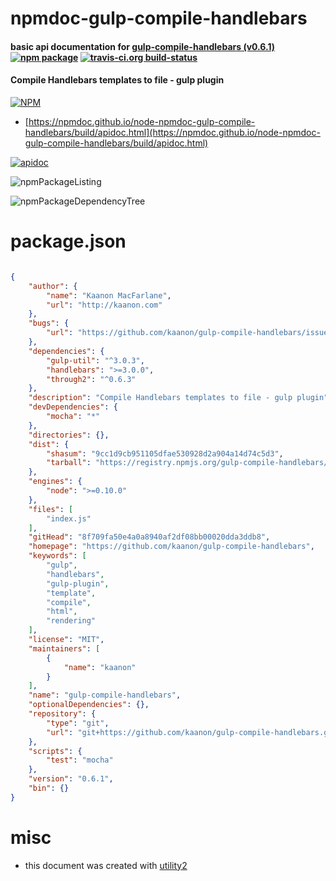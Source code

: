 # npmdoc-gulp-compile-handlebars

#### basic api documentation for  [gulp-compile-handlebars (v0.6.1)](https://github.com/kaanon/gulp-compile-handlebars)  [![npm package](https://img.shields.io/npm/v/npmdoc-gulp-compile-handlebars.svg?style=flat-square)](https://www.npmjs.org/package/npmdoc-gulp-compile-handlebars) [![travis-ci.org build-status](https://api.travis-ci.org/npmdoc/node-npmdoc-gulp-compile-handlebars.svg)](https://travis-ci.org/npmdoc/node-npmdoc-gulp-compile-handlebars)

#### Compile Handlebars templates to file - gulp plugin

[![NPM](https://nodei.co/npm/gulp-compile-handlebars.png?downloads=true&downloadRank=true&stars=true)](https://www.npmjs.com/package/gulp-compile-handlebars)

- [https://npmdoc.github.io/node-npmdoc-gulp-compile-handlebars/build/apidoc.html](https://npmdoc.github.io/node-npmdoc-gulp-compile-handlebars/build/apidoc.html)

[![apidoc](https://npmdoc.github.io/node-npmdoc-gulp-compile-handlebars/build/screenCapture.buildCi.browser.%252Ftmp%252Fbuild%252Fapidoc.html.png)](https://npmdoc.github.io/node-npmdoc-gulp-compile-handlebars/build/apidoc.html)

![npmPackageListing](https://npmdoc.github.io/node-npmdoc-gulp-compile-handlebars/build/screenCapture.npmPackageListing.svg)

![npmPackageDependencyTree](https://npmdoc.github.io/node-npmdoc-gulp-compile-handlebars/build/screenCapture.npmPackageDependencyTree.svg)



# package.json

```json

{
    "author": {
        "name": "Kaanon MacFarlane",
        "url": "http://kaanon.com"
    },
    "bugs": {
        "url": "https://github.com/kaanon/gulp-compile-handlebars/issues"
    },
    "dependencies": {
        "gulp-util": "^3.0.3",
        "handlebars": ">=3.0.0",
        "through2": "^0.6.3"
    },
    "description": "Compile Handlebars templates to file - gulp plugin",
    "devDependencies": {
        "mocha": "*"
    },
    "directories": {},
    "dist": {
        "shasum": "9cc1d9cb951105dfae530928d2a904a14d74c5d3",
        "tarball": "https://registry.npmjs.org/gulp-compile-handlebars/-/gulp-compile-handlebars-0.6.1.tgz"
    },
    "engines": {
        "node": ">=0.10.0"
    },
    "files": [
        "index.js"
    ],
    "gitHead": "8f709fa50e4a0a8940af2df08bb00020dda3ddb8",
    "homepage": "https://github.com/kaanon/gulp-compile-handlebars",
    "keywords": [
        "gulp",
        "handlebars",
        "gulp-plugin",
        "template",
        "compile",
        "html",
        "rendering"
    ],
    "license": "MIT",
    "maintainers": [
        {
            "name": "kaanon"
        }
    ],
    "name": "gulp-compile-handlebars",
    "optionalDependencies": {},
    "repository": {
        "type": "git",
        "url": "git+https://github.com/kaanon/gulp-compile-handlebars.git"
    },
    "scripts": {
        "test": "mocha"
    },
    "version": "0.6.1",
    "bin": {}
}
```



# misc
- this document was created with [utility2](https://github.com/kaizhu256/node-utility2)
